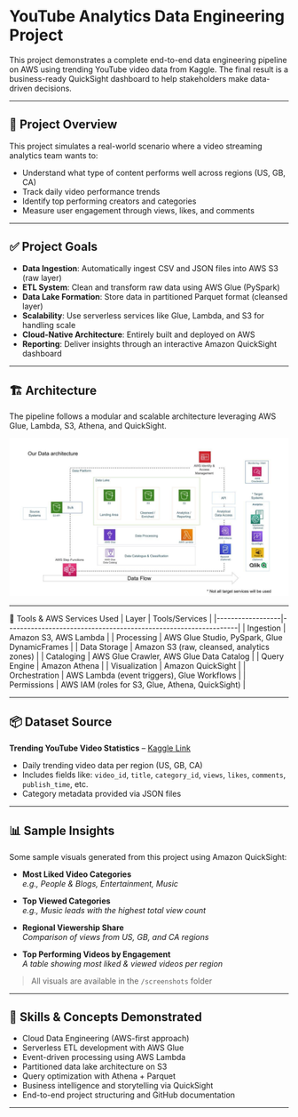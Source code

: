 # YouTube Analytics Data Engineering Project

This project demonstrates a complete end-to-end data engineering pipeline on AWS using trending YouTube video data from Kaggle. The final result is a business-ready QuickSight dashboard to help stakeholders make data-driven decisions.

---

## 🎯 Project Overview
This project simulates a real-world scenario where a video streaming analytics team wants to:
- Understand what type of content performs well across regions (US, GB, CA)
- Track daily video performance trends
- Identify top performing creators and categories
- Measure user engagement through views, likes, and comments


---

## ✅ Project Goals
- **Data Ingestion**: Automatically ingest CSV and JSON files into AWS S3 (raw layer)
- **ETL System**: Clean and transform raw data using AWS Glue (PySpark)
- **Data Lake Formation**: Store data in partitioned Parquet format (cleansed layer)
- **Scalability**: Use serverless services like Glue, Lambda, and S3 for handling scale
- **Cloud-Native Architecture**: Entirely built and deployed on AWS
- **Reporting**: Deliver insights through an interactive Amazon QuickSight dashboard

---

## 🏗️ Architecture

The pipeline follows a modular and scalable architecture leveraging AWS Glue, Lambda, S3, Athena, and QuickSight.

![Architecture Diagram](architecture.jpeg)


---
🔧 Tools & AWS Services Used
| Layer             | Tools/Services                                                  |
|------------------|-----------------------------------------------------------------|
| Ingestion         | Amazon S3, AWS Lambda                                           |
| Processing        | AWS Glue Studio, PySpark, Glue DynamicFrames                    |
| Data Storage      | Amazon S3 (raw, cleansed, analytics zones)                      |
| Cataloging        | AWS Glue Crawler, AWS Glue Data Catalog                         |
| Query Engine      | Amazon Athena                                                   |
| Visualization     | Amazon QuickSight                                               |
| Orchestration     | AWS Lambda (event triggers), Glue Workflows                     |
| Permissions       | AWS IAM (roles for S3, Glue, Athena, QuickSight)                |

---

## 📦 Dataset Source
**Trending YouTube Video Statistics** – [Kaggle Link](https://www.kaggle.com/datasets/datasnaek/youtube-new)
- Daily trending video data per region (US, GB, CA)
- Includes fields like: `video_id`, `title`, `category_id`, `views`, `likes`, `comments`, `publish_time`, etc.
- Category metadata provided via JSON files

---


## 📊 Sample Insights

Some sample visuals generated from this project using Amazon QuickSight:

- **Most Liked Video Categories**  
  _e.g., People & Blogs, Entertainment, Music_

- **Top Viewed Categories**  
  _e.g., Music leads with the highest total view count_

- **Regional Viewership Share**  
  _Comparison of views from US, GB, and CA regions_

- **Top Performing Videos by Engagement**  
  _A table showing most liked & viewed videos per region_

> All visuals are available in the `/screenshots` folder 

---


## 🚀 Skills & Concepts Demonstrated
- Cloud Data Engineering (AWS-first approach)
- Serverless ETL development with AWS Glue
- Event-driven processing using AWS Lambda
- Partitioned data lake architecture on S3
- Query optimization with Athena + Parquet
- Business intelligence and storytelling via QuickSight
- End-to-end project structuring and GitHub documentation

---






